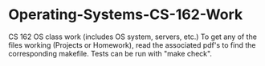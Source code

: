 # Operating-Systems-CS-162-Work
CS 162 OS class work (includes OS system, servers, etc.)
To get any of the files working (Projects or Homework), read the associated pdf's to find the corresponding makefile. Tests can be run with "make check". 
